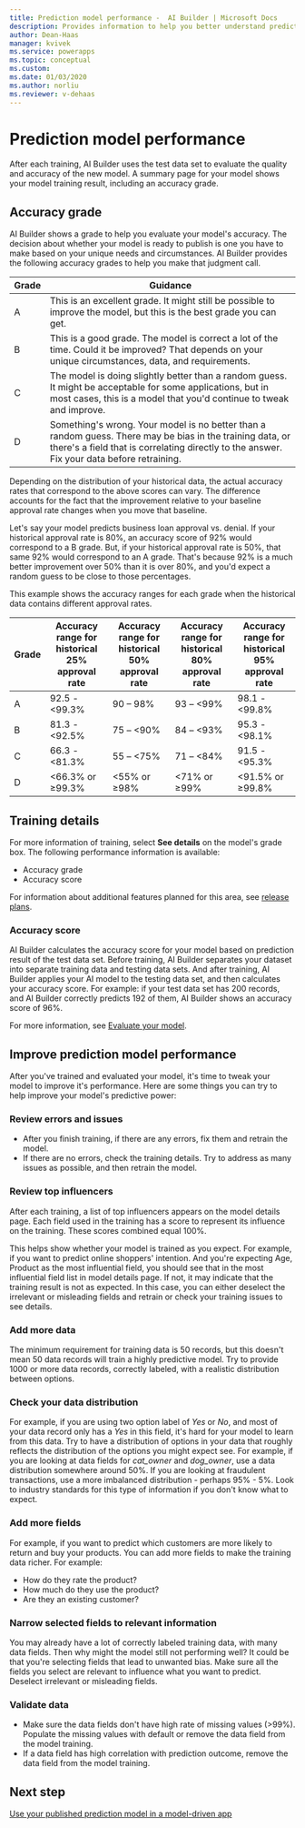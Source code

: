 ```yaml
---
title: Prediction model performance -  AI Builder | Microsoft Docs
description: Provides information to help you better understand prediction model performance, and how performance scores are calculated
author: Dean-Haas
manager: kvivek
ms.service: powerapps
ms.topic: conceptual
ms.custom: 
ms.date: 01/03/2020
ms.author: norliu
ms.reviewer: v-dehaas
---
```


# Prediction model performance

After each training, AI Builder uses the test data set to evaluate the quality and accuracy of the new model. A summary page for your model shows your model training result, including an accuracy grade.

## Accuracy grade

AI Builder shows a grade to help you  evaluate your model's accuracy. The decision about whether your model is ready to publish is one you have to make based on your unique needs and circumstances. AI Builder provides the following accuracy grades to help you make that judgment call.

|Grade |Guidance  |
|---------|---------|
|A|This is an excellent grade.  It might still be possible to improve the model, but this is the best grade you can get. |
|B|This is a good grade. The model is correct a lot of the time. Could it be improved? That depends on your unique circumstances, data, and requirements. |
|C|The model is doing slightly better than a random guess. It might be acceptable for some applications, but in most cases, this is a model that you'd continue to tweak and improve.  |
|D|Something's wrong. Your model is no better than a random guess. There may be bias in the training data, or there's a field that is correlating directly to the answer. Fix your data before retraining. |

Depending on the distribution of your historical data, the actual accuracy rates that correspond to the above scores can vary. The difference accounts for the fact that the improvement relative to your baseline approval rate changes when you move that baseline.

Let's say your model predicts business loan approval vs. denial. If your historical approval rate is 80%, an accuracy score of 92% would correspond to a B grade. But, if your historical approval rate is 50%, that same 92% would correspond to an A grade. That's because 92% is a much better improvement over 50% than it is over 80%, and you'd expect a random guess to be close to those percentages.

This example shows the accuracy ranges for each grade when the historical data contains different approval rates.

| Grade | Accuracy range for historical 25% approval rate | Accuracy range for historical 50% approval rate | Accuracy range for historical 80% approval rate | Accuracy range for historical 95% approval rate |
|-------|-------------------------------------------------|-------------------------------------------------|-------------------------------------------------|-------------------------------------------------|
| A | 92.5 - <99.3% | 90 – 98% | 93 – <99% | 98.1 - <99.8% |
| B | 81.3 - <92.5% | 75 – <90% | 84 – <93% | 95.3 - <98.1% |
| C | 66.3 - <81.3% | 55 – <75% | 71 – <84% | 91.5 - <95.3% |
| D | <66.3% or ≥99.3% | <55% or ≥98% | <71% or ≥99% | <91.5% or ≥99.8% |


## Training details

For more information of training, select **See details** on the model's grade box. The following performance information is available:

- Accuracy grade
- Accuracy score

For information about additional features planned for this area, see [release plans](https://docs.microsoft.com/power-platform-release-plan/2020wave1/ai-builder/).

<!-- Coming 4/13/2020 tentatively
- Accuracy per outcome
- Confusion matrix
- Cumulative gains chart -->

### Accuracy score

AI Builder calculates the accuracy score for your model based on prediction result of the test data set. Before training, AI Builder separates your dataset into separate training data and testing data sets. And after training, AI Builder applies your AI model to the testing data set, and then calculates your accuracy score. For example: if your test data set has 200 records, and AI Builder correctly predicts 192 of them, AI Builder shows an accuracy score of 96%.

For more information, see [Evaluate your model](manage-model.md#evaluate-your-model).

<!--
### Accuracy per outcome
This section shows the distribution of correct and incorrect results. You can use this to help you evaluate the model.
AI Builder shows a bar chart to quantify the accuracy of your AI model. Let's still use the business loan application as an example. The "Approved" bar would show how many predictions match the actual result, compared to all the records processed. If the rate of the correctly predicted records is high,  this information might help you decide to go ahead and use this model. 

### Confusion matrix
The confusion matrix describes the performance of the model as follows:

- true positives
- false positives
- true negatives
- false negatives

True positives and true negatives are correctly predicted outcomes. False positives & false negatives are records that were incorrectly predicted.

### Cumulative gains chart

> [!Note]
> This feature uses Highcharts (https://www.highcharts.com Copyright (c) Highsoft Solutions AS. All Rights Reserved)
-->

## Improve prediction model performance

After you've trained and evaluated your model, it's time to tweak your model to improve it's performance. Here are some things you can try to help improve your model's predictive power:

### Review errors and issues

- After you finish training, if there are any errors, fix them and retrain the model.
- If there are no errors, check the training  details. Try to address as many issues as possible, and then retrain the model.

### Review top influencers

After each training, a list of top influencers appears on the model details page. Each field used in the training has a score to represent its influence on the training. These scores combined equal 100%.

This helps show whether your model is trained as you expect. For example, if you want to predict online shoppers' intention. And you're expecting Age, Product as the most influential field, you should see that in the most influential field list in model details page. If not, it may indicate that the training result is not as expected. In this case, you can either deselect the irrelevant or misleading fields and retrain or check your training issues to see details.


### Add more data

The minimum requirement for training data is 50 records, but this doesn't mean 50 data records will train a highly predictive model. Try to provide 1000 or more data records, correctly labeled, with a realistic distribution between options.

### Check your data distribution

For example, if you are using two option label of *Yes* or *No*, and most of your data record only has a *Yes* in this field, it's hard for your model to learn from this data. Try to have a distribution of options in your data that roughly reflects the distribution of the options you might expect see. For example, if you are looking at data fields for *cat_owner* and *dog_owner*, use a data distribution somewhere around 50%. If you are looking at fraudulent transactions, use a more imbalanced distribution - perhaps 95% - 5%. Look to industry standards for this type of information if you don't know what to expect.

### Add more fields

For example, if you want to predict which customers are more likely to return and buy your products. You can add more fields to make the training data richer.  For example:

- How do they rate the product?
- How much do they use the product?
- Are they an existing customer?

### Narrow selected fields to relevant information

You may already have a lot of correctly labeled training data, with many data fields. Then why might the model still not performing well? It could be that you're selecting fields that lead to unwanted bias. Make sure all the fields you select are relevant to influence what you want to predict. Deselect irrelevant or misleading fields.

### Validate data

- Make sure the data fields  don't have high rate of missing values (>99%). Populate the missing values with default or remove the data field from the model training.
- If a data field has high correlation with prediction outcome, remove the data field from the model training.  

## Next step

[Use your published prediction model in a model-driven app](prediction-model-driven-app.md)
